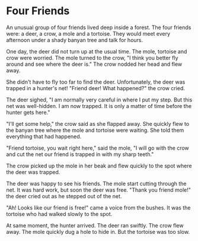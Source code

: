 # Four Friends

An unusual group of four friends lived deep inside a forest. The four friends were: a deer, a crow, a mole and a tortoise. They would meet every afternoon under a shady banyan tree and talk for hours.

One day, the deer did not turn up at the usual time. The mole, tortoise and crow were worried. The mole turned to the crow, "I think you better fly around and see where the deer is." The crow nodded her head and flew away.

She didn't have to fly too far to find the deer. Unfortunately, the deer was trapped in a hunter's net! "Friend deer! What happened?" the crow cried.

The deer sighed, "I am normally very careful in where I put my step. But this net was well-hidden. I am now trapped. It is only a matter of time before the hunter gets here."

"I'll get some help," the crow said as she flapped away. She quickly flew to the banyan tree where the mole and tortoise were waiting. She told them everything that had happened.

"Friend tortoise, you wait right here," said the mole, "I will go with the crow and cut the net our friend is trapped in with my sharp teeth."

The crow picked up the mole in her beak and flew quickly to the spot where the deer was trapped.

The deer was happy to see his friends. The mole start cutting through the net. It was hard work, but soon the deer was free. "Thank you friend mole!" the deer cried out as he stepped out of the net.

"Ah! Looks like our friend is free!" came a voice from the bushes. It was the tortoise who had walked slowly to the spot.

At same moment, the hunter arrived. The deer ran swiftly. The crow flew away. The mole quickly dug a hole to hide in. But the tortoise was too slow.
